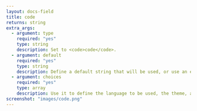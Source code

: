 ```yaml
---
layout: docs-field
title: code
returns: string
extra_args:
  - argument: type
    required: "yes"
    type: string
    description: Set to <code>code</code>.
  - argument: default
    required: "yes"
    type: string
    description: Define a default string that will be used, or use an empty string (<code>'default' => ''</code>)
  - argument: choices
    required: "yes"
    type: array
    description: Use it to define the language to be used, the theme, and the area's height.
screenshot: "images/code.png"
---
```

